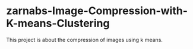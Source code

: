 # zarnabs-Image-Compression-with-K-means-Clustering
This project is about the compression of images using k means. 
